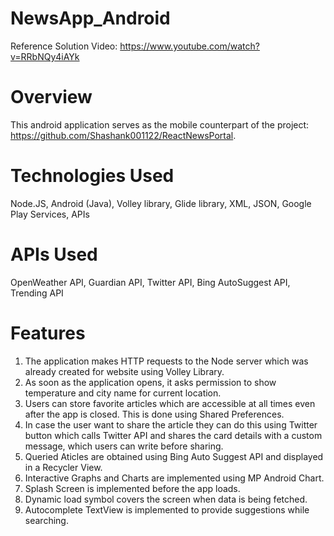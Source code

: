 **<h1>NewsApp_Android</h1>**
Reference Solution Video: https://www.youtube.com/watch?v=RRbNQy4iAYk

**<h1>Overview</h1>**
This android application serves as the mobile counterpart of the project: https://github.com/Shashank001122/ReactNewsPortal.


**<h1>Technologies Used</h1>**
Node.JS, Android (Java), Volley library, Glide library, XML, JSON, Google Play Services, APIs

**<h1>APIs Used</h1>**
OpenWeather API, Guardian API, Twitter API, Bing AutoSuggest API, Trending API

**<h1>Features</h1>**
1) The application makes HTTP requests to the Node server which was already created for website using Volley Library.
2) As soon as the application opens, it asks permission to show temperature and city name for current location.
3) Users can store favorite articles which are accessible at all times even after the app is closed. This is done using Shared Preferences.
4) In case the user want to share the article they can do this using Twitter button which calls Twitter API and shares the card details with a custom message, which users can write before sharing.
5) Queried Aticles are obtained using Bing Auto Suggest API and displayed in a Recycler View.
6) Interactive Graphs and Charts are implemented using MP Android Chart.
7) Splash Screen is implemented before the app loads.
8) Dynamic load symbol covers the screen when data is being fetched.
9) Autocomplete TextView is implemented to provide suggestions while searching.
